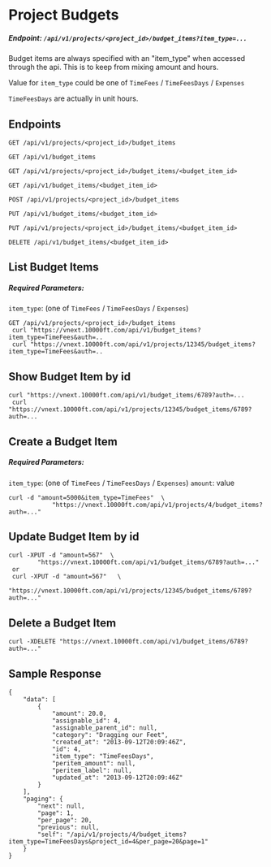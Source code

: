# Project Budgets

##### Endpoint: `/api/v1/projects/<project_id>/budget_items?item_type=...`

Budget items are always specified with an "item_type" when accessed through the api. This is to keep from mixing amount and hours.

Value for `item_type` could be one of `TimeFees` / `TimeFeesDays` / `Expenses`

`TimeFeesDays` are actually in unit hours.

## Endpoints

```
GET /api/v1/projects/<project_id>/budget_items

GET /api/v1/budget_items

GET /api/v1/projects/<project_id>/budget_items/<budget_item_id>

GET /api/v1/budget_items/<budget_item_id>

POST /api/v1/projects/<project_id>/budget_items

PUT /api/v1/budget_items/<budget_item_id>

PUT /api/v1/projects/<project_id>/budget_items/<budget_item_id>

DELETE /api/v1/budget_items/<budget_item_id>
```

## List Budget Items

##### Required Parameters:

`item_type`: <value>(one of `TimeFees` / `TimeFeesDays` / `Expenses`)</value>

```
GET /api/v1/projects/<project_id>/budget_items
 curl "https://vnext.10000ft.com/api/v1/budget_items?item_type=TimeFees&auth=..
 curl "https://vnext.10000ft.com/api/v1/projects/12345/budget_items?item_type=TimeFees&auth=..
```

## Show Budget Item by id

```
curl "https://vnext.10000ft.com/api/v1/budget_items/6789?auth=...
 curl "https://vnext.10000ft.com/api/v1/projects/12345/budget_items/6789?auth=...
```

## Create a Budget Item

##### Required Parameters:

`item_type`: <value>(one of `TimeFees` / `TimeFeesDays` / `Expenses`)
`amount`: value<value></value></value>

```
curl -d "amount=5000&item_type=TimeFees"  \
            "https://vnext.10000ft.com/api/v1/projects/4/budget_items?auth=..."
```

## Update Budget Item by id

```
curl -XPUT -d "amount=567"  \
        "https://vnext.10000ft.com/api/v1/budget_items/6789?auth=..."
 or
 curl -XPUT -d "amount=567"   \
        "https://vnext.10000ft.com/api/v1/projects/12345/budget_items/6789?auth=..."
```

## Delete a Budget Item

```
curl -XDELETE "https://vnext.10000ft.com/api/v1/budget_items/6789?auth=..."
```

## Sample Response

```
{
    "data": [
        {
            "amount": 20.0,
            "assignable_id": 4,
            "assignable_parent_id": null,
            "category": "Dragging our Feet",
            "created_at": "2013-09-12T20:09:46Z",
            "id": 4,
            "item_type": "TimeFeesDays",
            "peritem_amount": null,
            "peritem_label": null,
            "updated_at": "2013-09-12T20:09:46Z"
        }
    ],
    "paging": {
        "next": null,
        "page": 1,
        "per_page": 20,
        "previous": null,
        "self": "/api/v1/projects/4/budget_items?item_type=TimeFeesDays&project_id=4&per_page=20&page=1"
    }
}
```

